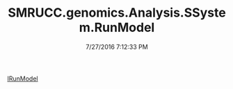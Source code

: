 ﻿---
title: SMRUCC.genomics.Analysis.SSystem.RunModel
date: 7/27/2016 7:12:33 PM
---

[IRunModel](T-SMRUCC.genomics.Analysis.SSystem.RunModel.IRunModel.html)

